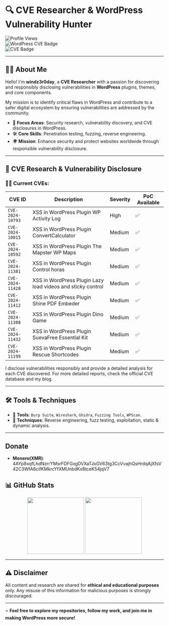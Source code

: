 # 🔍 CVE Researcher & WordPress Vulnerability Hunter  

![Profile Views](https://komarev.com/ghpvc/?username=windz3r0day&color=brightgreen&style=for-the-badge)  
![WordPress CVE Badge](https://img.shields.io/badge/WordPress--Vulnerabilities-red?style=for-the-badge&logo=wordpress&logoColor=white)  
![CVE Badge](https://img.shields.io/badge/CVE-Research-%23FF5733?style=for-the-badge&logo=security&logoColor=white)  

---

## 👨‍💻 About Me  

Hello! I'm **windz3r0day**, a **CVE Researcher** with a passion for discovering and responsibly disclosing vulnerabilities in **WordPress** plugins, themes, and core components.  

My mission is to identify critical flaws in WordPress and contribute to a safer digital ecosystem by ensuring vulnerabilities are addressed by the community.  

- 🔎 **Focus Areas**: Security research, vulnerability discovery, and CVE disclosures in WordPress.  
- 🛠️ **Core Skills**: Penetration testing, fuzzing, reverse engineering.  
- 🌍 **Mission**: Enhance security and protect websites worldwide through responsible vulnerability disclosure.
---

## 🧩 CVE Research & Vulnerability Disclosure  

### 🕵️‍♂️ Current CVEs:  

| CVE ID          | Description                                   | Severity | PoC Available |
|-----------------|-----------------------------------------------|----------|---------------|
| `CVE-2024-10793`| XSS in WordPress Plugin WP Activity Log       | High     | ✅            |
| `CVE-2024-10015`| XSS in WordPress Plugin ConvertCalculator     | Medium   | ✅            |
| `CVE-2024-10592`| XSS in WordPress Plugin The Mapster WP Maps   | Medium   | ✅            |
| `CVE-2024-11381`| XSS in WordPress Plugin Control horas         | Medium   | ✅            |
| `CVE-2024-11428`| XSS in WordPress Plugin Lazy load videos and sticky control | Medium   | ✅            |
| `CVE-2024-11412`| XSS in WordPress Plugin Shine PDF Embeder     | Medium   | ✅            |
| `CVE-2024-11388`| XSS in WordPress Plugin Dino Game             | Medium   | ✅            |
| `CVE-2024-11432`| XSS in WordPress Plugin SuevaFree Essential Kit  | Medium   | ✅            |
| `CVE-2024-11199`| XSS in WordPress Plugin Rescue Shortcodes     | Medium   | ✅            |





I disclose vulnerabilities responsibly and provide a detailed analysis for each CVE discovered. For more detailed reports, check the official CVE database and my blog.

---

## 🛠️ Tools & Techniques  

- 🔧 **Tools**: `Burp Suite`, `Wireshark`, `Ghidra`, `Fuzzing Tools`, `WPScan`.
- 🧪 **Techniques**: Reverse engineering, fuzz testing, exploitation, static & dynamic analysis.

---

## Donate 
- **Monero(XMR)**: 4AYp8xqfLhdNzrrYMsrFDFGxgDVXaTJxGV63tg3CcVvajhQsHrdqAjXfsV42C3WfA6cifKMkrcYfXMUnbdKx8tceK54jqV7

## 📊 GitHub Stats  

<div align="center">  
  <img height="180em" src="https://github-readme-stats.vercel.app/api?username=windz3r0day&show_icons=true&theme=algolia&include_all_commits=true&count_private=true"/>  
  <img height="180em" src="https://github-readme-stats.vercel.app/api/top-langs/?username=windz3r0day&layout=compact&langs_count=7&theme=algolia"/>  
</div>  

---

## ⚠️ Disclaimer  

All content and research are shared for **ethical and educational purposes** only. Any misuse of this information for malicious purposes is strongly discouraged.  

---

⭐️ **Feel free to explore my repositories, follow my work, and join me in making WordPress more secure!**  





